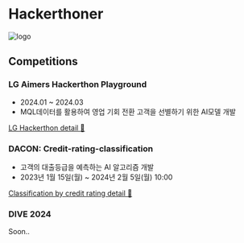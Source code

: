 # Hackerthoner

![logo](https://github.com/user-attachments/assets/01d1d430-4bc1-4c43-b0b4-5ff99d267d7c)


## Competitions

### LG Aimers Hackerthon Playground 

- 2024.01 ~ 2024.03
- MQL데이터를 활용하여 영업 기회 전환 고객을 선별하기 위한 AI모델 개발

[LG Hackerthon detail 🤜](https://github.com/LgDNet/phase2_module)

### DACON: Credit-rating-classification

- 고객의 대출등급을 예측하는 AI 알고리즘 개발
- 2023년 1월 15일(월) ~ 2024년 2월 5일(월) 10:00

[Classification by credit rating detail 🤜](https://github.com/LgDNet/Credit-rating-classification)

### DIVE 2024

Soon..
